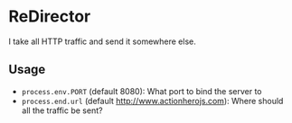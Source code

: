 # ReDirector

I take all HTTP traffic and send it somewhere else.

## Usage

- `process.env.PORT` (default 8080): What port to bind the server to
- `process.end.url` (default http://www.actionherojs.com): Where should all the traffic be sent?
